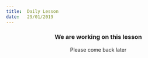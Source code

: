 ```yaml
---
title:  Daily Lesson
date:   29/01/2019
---
```


### <center>We are working on this lesson</center>
<center>Please come back later</center>